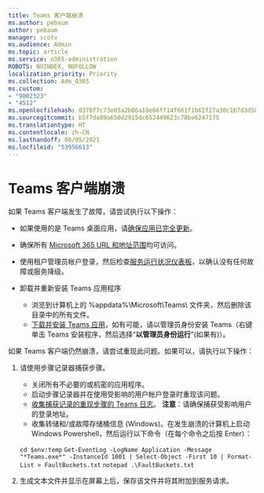 ```yaml
---
title: Teams 客户端崩溃
ms.author: pebaum
author: pebaum
manager: scotv
ms.audience: Admin
ms.topic: article
ms.service: o365-administration
ROBOTS: NOINDEX, NOFOLLOW
localization_priority: Priority
ms.collection: Adm_O365
ms.custom:
- "9002323"
- "4512"
ms.openlocfilehash: 0376f7c73e05a2b86a18e66ff14f661f1b62f27a30c1b7d3d5890c64621d7f5a
ms.sourcegitcommit: b5f7da89a650d2915dc652449623c78be6247175
ms.translationtype: HT
ms.contentlocale: zh-CN
ms.lasthandoff: 08/05/2021
ms.locfileid: "53956613"
---
```

# <a name="teams-client-crashing"></a>Teams 客户端崩溃

如果 Teams 客户端发生了故障，请尝试执行以下操作：

- 如果使用的是 Teams 桌面应用，请[确保应用已完全更新](https://support.office.com/article/Update-Microsoft-Teams-535a8e4b-45f0-4f6c-8b3d-91bca7a51db1)。

- 确保所有 [Microsoft 365 URL 和地址范围](/microsoftteams/connectivity-issues)均可访问。

- 使用租户管理员帐户登录，然后检查[服务运行状况仪表板](/office365/enterprise/view-service-health)，以确认没有任何故障或服务降级。

- 卸载并重新安装 Teams 应用程序
    - 浏览到计算机上的 %appdata%\Microsoft\Teams\ 文件夹，然后删除该目录中的所有文件。
    - [下载并安装 Teams 应用](https://www.microsoft.com/microsoft-teams/download-app)，如有可能，请以管理员身份安装 Teams（右键单击 Teams 安装程序，然后选择“**以管理员身份运行**”(如果有)）。

如果 Teams 客户端仍然崩溃，请尝试重现此问题。如果可以，请执行以下操作：

1. 请使用步骤记录器捕获步骤。
    - 关闭所有不必要的或机密的应用程序。
    - 启动步骤记录器并在使用受影响的用户帐户登录时重现该问题。
    - [收集捕获记录的重现步骤的 Teams 日志](/microsoftteams/log-files)。 **注意**：请确保捕获受影响用户的登录地址。
    - 收集转储和/或故障存储桶信息 (Windows)。在发生崩溃的计算机上启动 Windows Powershell，然后运行以下命令（在每个命令之后按 Enter）：

    `cd $env:temp` `Get-EventLog -LogName Application -Message "*Teams.exe*" -InstanceId 1001 | Select-Object -First 10 | Format-List > FaultBuckets.txt`
    `notepad .\FaultBuckets.txt`
    
2. 生成文本文件并显示在屏幕上后，保存该文件并将其附加到服务请求。 
